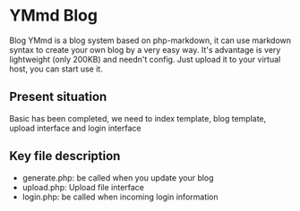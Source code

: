 YMmd Blog
===================================
Blog YMmd is a blog system based on php-markdown, it can use markdown syntax to create your own blog by a very easy way. It's advantage is very lightweight (only 200KB) and needn't config. Just upload it to your virtual host, you can start use it.

Present situation
-----------------------------------
Basic has been completed, we need to index template, blog template, upload interface and login interface

Key file description
-----------------
* generate.php: be called when you update your blog
* upload.php: Upload file interface
* login.php: be called when incoming login information

